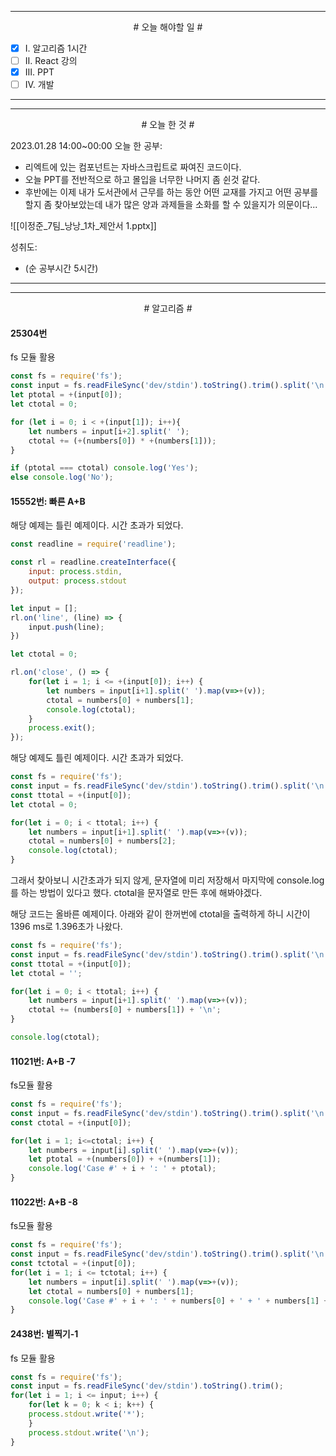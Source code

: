 

----

<div align='center'>
# 오늘 해야할 일 #
</div>

- [x]  Ⅰ. 알고리즘 1시간
- [ ]  Ⅱ. React 강의 
- [x]  Ⅲ. PPT
- [ ]  Ⅳ.  개발

----


----

<div align="center"># 오늘 한 것 #</div>

2023.01.28 14:00~00:00 
오늘 한 공부: 
- 리엑트에 있는 컴포넌트는 자바스크립트로 짜여진 코드이다.
- 오늘 PPT를 전반적으로 하고 몰입을 너무한 나머지 좀 쉰것 같다.
- 후반에는 이제 내가 도서관에서 근무를 하는 동안 어떤 교재를 가지고 어떤 공부를 할지 좀 찾아보았는데 내가 많은 양과 과제들을 소화를 할 수 있을지가 의문이다...


![[이정준_7팀_낭낭_1차_제안서 1.pptx]]

성취도: 
-  (순 공부시간 5시간)

----

----
<div align="center"># 알고리즘 #</div>

#### 25304번

fs 모듈 활용
```js
const fs = require('fs');
const input = fs.readFileSync('dev/stdin').toString().trim().split('\n');
let ptotal = +(input[0]);
let ctotal = 0;

for (let i = 0; i < +(input[1]); i++){
    let numbers = input[i+2].split(' ');
    ctotal += (+(numbers[0]) * +(numbers[1]));
}

if (ptotal === ctotal) console.log('Yes');
else console.log('No');
```

#### 
#### 15552번: 빠른 A+B

해당 예제는 틀린 예제이다. 시간 초과가 되었다.
```js
const readline = require('readline');

const rl = readline.createInterface({
    input: process.stdin,
    output: process.stdout
});

let input = [];
rl.on('line', (line) => {
    input.push(line);
})

let ctotal = 0;

rl.on('close', () => {
    for(let i = 1; i <= +(input[0]); i++) {
        let numbers = input[i+1].split(' ').map(v=>+(v));
        ctotal = numbers[0] + numbers[1];
        console.log(ctotal);
    }
    process.exit();
});

```

해당 예제도 틀린 예제이다. 시간 초과가 되었다.
```js
const fs = require('fs');
const input = fs.readFileSync('dev/stdin').toString().trim().split('\n');
const ttotal = +(input[0]);
let ctotal = 0;

for(let i = 0; i < ttotal; i++) {
    let numbers = input[i+1].split(' ').map(v=>+(v));
    ctotal = numbers[0] + numbers[2];
    console.log(ctotal);
}
```

그래서 찾아보니 시간초과가 되지 않게, 문자열에 미리 저장해서 마지막에 console.log를 하는 방법이 있다고 했다. 
ctotal을 문자열로 만든 후에 해봐야겠다.

해당 코드는 올바른 예제이다.
아래와 같이 한꺼번에 ctotal을 출력하게 하니 시간이 1396 ms로 1.396초가 나왔다.
```js
const fs = require('fs');
const input = fs.readFileSync('dev/stdin').toString().trim().split('\n');
const ttotal = +(input[0]);
let ctotal = '';

for(let i = 0; i < ttotal; i++) {
    let numbers = input[i+1].split(' ').map(v=>+(v));
    ctotal += (numbers[0] + numbers[1]) + '\n';
}

console.log(ctotal);
```


####
#### 11021번: A+B -7

fs모듈 활용
```js
const fs = require('fs');
const input = fs.readFileSync('dev/stdin').toString().trim().split('\n');
const ctotal = +(input[0]);

for(let i = 1; i<=ctotal; i++) {
    let numbers = input[i].split(' ').map(v=>+(v));
    let ptotal = +(numbers[0]) + +(numbers[1]);
    console.log('Case #' + i + ': ' + ptotal);
}
```

####
#### 11022번: A+B -8

fs모듈 활용
```js
const fs = require('fs');
const input = fs.readFileSync('dev/stdin').toString().trim().split('\n');
const tctotal = +(input[0]);
for(let i = 1; i <= tctotal; i++) {
    let numbers = input[i].split(' ').map(v=>+(v));
    let ctotal = numbers[0] + numbers[1];
    console.log('Case #' + i + ': ' + numbers[0] + ' + ' + numbers[1] + ' = ' + ctotal);
}
```

####
#### 2438번: 별찍기-1

fs 모듈 활용
```js
const fs = require('fs');
const input = fs.readFileSync('dev/stdin').toString().trim();
for(let i = 1; i <= input; i++) {
    for(let k = 0; k < i; k++) {
    process.stdout.write('*');
    }
    process.stdout.write('\n');
}
```

####
